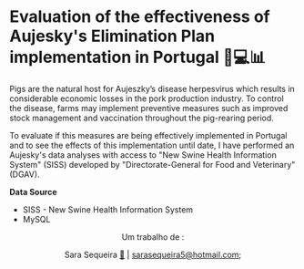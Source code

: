 # Evaluation of the effectiveness of Aujesky's Elimination Plan implementation in Portugal 🐷💻📊

Pigs are the natural host for Aujeszky’s disease herpesvirus which results in considerable economic losses in the pork production industry. To control the disease, farms may implement preventive measures such as improved stock management and vaccination throughout the pig-rearing period. 

To evaluate if this measures are being effectively implemented in Portugal and to see the effects of this implementation until date, I have performed an Aujesky's data analyses with access to "New Swine Health Information System" (SISS) developed by "Directorate-General for Food and Veterinary" (DGAV).

**Data Source**
<ul>
  <li>SISS - New Swine Health Information System</li>
  <li>MySQL</li>
</ul>


<center> 
Um trabalho de :

Sara Sequeira [📩](https://www.linkedin.com/in/sara-sequeira-1b5085152/) |  sarasequeira5@hotmail.com; <br>

</center>

